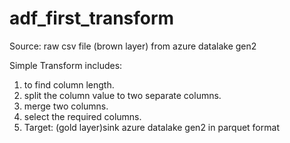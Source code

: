 # adf_first_transform
Source: raw csv file (brown layer) from azure datalake gen2   

Simple Transform includes: 
1. to find column length.
2. split the column value to two separate columns. 
3. merge two columns.
4. select the required columns.
5. Target: (gold layer)sink azure datalake gen2 in parquet format
